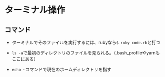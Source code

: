 # ターミナル操作

## コマンド

* ターミナルでそのファイルを実行するには、rubyなら`$ ruby code.rb`と打つ

* `ls -a`で最初のディレクトリのファイルを見られる。（.bash_profileやyarnもここにある）

* `echo ~`コマンドで現在のホームディレクトリを指す
